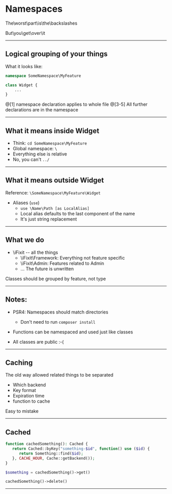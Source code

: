 # Namespaces

The\worst\part\is\the\backslashes

But\you\get\over\it

---

## Logical grouping of your things

What it looks like:

```php
namespace SomeNamespace\MyFeature

class Widget {
    ...
}
```
@[1] namespace declaration applies to whole file
@[3-5] All further declarations are in the namespace

---

## What it means inside Widget

* Think:  `cd SomeNamespace\MyFeature`
* Global namespace:  `\`
* Everything else is relative
* No, you can't  `../`

---

## What it means outside Widget

Reference:  `\SomeNamespace\MyFeature\Widget`
* Aliases (`use`)
   * `use \Name\Path [as LocalAlias]`
   * Local alias defaults to the last component of the name
   * It's just string replacement

---

## What we do
* \iFixit -- all the things
   * \iFixit\Framework: Everything not feature specific
   * \iFixit\Admin: Features related to Admin
   * ... The future is unwritten

Classes should be grouped by feature, not type

---

## Notes:

* PSR4: Namespaces should match directories
  * Don't need to run  `composer install`
* Functions can be namespaced and used just like classes

* All classes are public :-(

---

## Caching

The old way allowed related
things to be separated

* Which backend
* Key format
* Expiration time
* function to cache

Easy to mistake

---

## Cached

```php
function cachedSomething(): Cached {
   return Cached::byKey("something-$id", function() use ($id) {
      return Something::find($id);
   }, CACHE_HOUR, Cache::getBackend());
}

$something = cachedSomething()->get()

cachedSomething()->delete()
```

---
